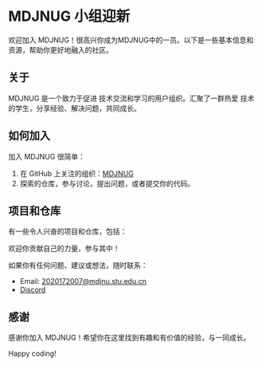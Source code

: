 # MDJNUG 小组迎新

欢迎加入 MDJNUG！很高兴你成为MDJNUG中的一员。以下是一些基本信息和资源，帮助你更好地融入的社区。

## 关于

MDJNUG 是一个致力于促进 技术交流和学习的用户组织。汇聚了一群热爱 技术的学生，分享经验、解决问题，共同成长。

## 如何加入

加入 MDJNUG 很简单：
1. 在 GitHub 上关注的组织：[MDJNUG](https://github.com/MDJNUG)
2. 探索的仓库，参与讨论，提出问题，或者提交你的代码。

## 项目和仓库

有一些令人兴奋的项目和仓库，包括：

欢迎你贡献自己的力量，参与其中！


如果你有任何问题、建议或想法，随时联系：
- Email: 2020172007@mdjnu.stu.edu.cn
- [Discord]()

## 感谢

感谢你加入 MDJNUG！希望你在这里找到有趣和有价值的经验，与一同成长。

Happy coding!
